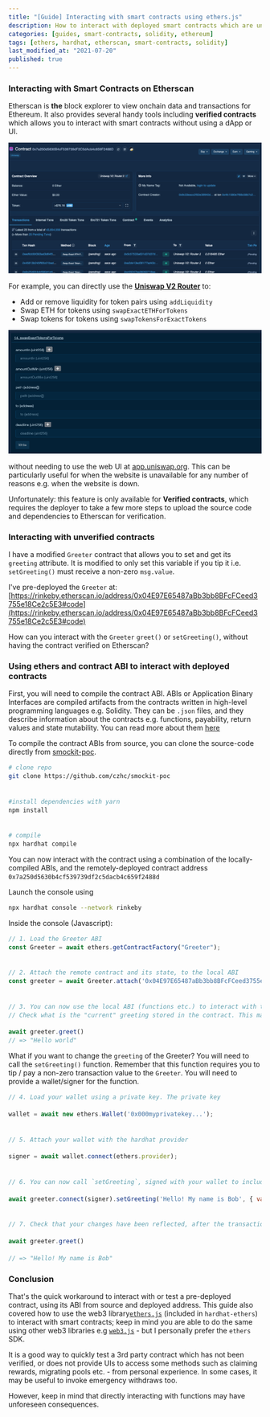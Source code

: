 ```yaml
---
title: "[Guide] Interacting with smart contracts using ethers.js"
description: How to interact with deployed smart contracts which are unverified on etherscan
categories: [guides, smart-contracts, solidity, ethereum]
tags: [ethers, hardhat, etherscan, smart-contracts, solidity]
last_modified_at: "2021-07-20"
published: true
---
```


### Interacting with Smart Contracts on Etherscan

Etherscan is **the** block explorer to view onchain data and transactions for Ethereum. It also provides several handy tools including **verified contracts** which allows you to interact with smart contracts without using a dApp or UI.

![Etherscan Contracts Tab](/assets/img/posts/2021-07-20-interacting-contracts-etherjs/etherscan-contracts.png)

For example, you can directly use the [**Uniswap V2 Router**](etherscan.com/address/0x7a250d5630b4cf539739df2c5dacb4c659f2488d#writeContract) to:

* Add or remove liquidity for token pairs using `addLiquidity`
* Swap ETH for tokens using `swapExactETHForTokens`
* Swap tokens for tokens using `swapTokensForExactTokens`

![Swap tokens for tokens](/assets/img/posts/2021-07-20-interacting-contracts-etherjs/swap-tokens.png)


without needing to use the web UI at [app.uniswap.org](https://app.uniswap.org/#/swap).
This can be particularly useful for when the website is unavailable for any number of reasons e.g. when the website is down.


Unfortunately: this feature is only available for **Verified contracts**, which requires the deployer to take a few more steps to upload the source code and dependencies to Etherscan for verification.



### Interacting with unverified contracts


I have a modified `Greeter` contract that allows you to set and get its `greeting` attribute. It is modified to only set this variable if you tip it i.e. `setGreeting()` must receive a non-zero `msg.value`.

I've pre-deployed the `Greeter` at: [https://rinkeby.etherscan.io/address/0x04E97E65487aBb3bb8BFcFCeed3755e18Ce2c5E3#code](https://rinkeby.etherscan.io/address/0x04E97E65487aBb3bb8BFcFCeed3755e18Ce2c5E3#code)


How can you interact with the `Greeter` `greet()` or `setGreeting()`, without having the contract verified on Etherscan?



### Using ethers and contract ABI to interact with deployed contracts


First, you will need to compile the contract ABI. ABIs or Application Binary Interfaces are compiled artifacts from the contracts written in high-level programming languages e.g. Solidity. They can be `.json` files, and they describe information about the contracts e.g. functions, payability, return values and state mutability. You can read more about them [here](https://www.sitepoint.com/compiling-smart-contracts-abi/?ref=czhc.dev)


To compile the contract ABIs from source, you can clone the source-code directly from [smockit-poc](https://github.com/czhc/smockit-poc).


```bash
# clone repo
git clone https://github.com/czhc/smockit-poc


#install dependencies with yarn
npm install


# compile
npx hardhat compile
```


You can now interact with the contract using a combination of the locally-compiled ABIs, and the remotely-deployed contract address `0x7a250d5630b4cf539739df2c5dacb4c659f2488d`

Launch the console using

```sh
npx hardhat console --network rinkeby
```

Inside the console (Javascript):

```js
// 1. Load the Greeter ABI
const Greeter = await ethers.getContractFactory("Greeter");


// 2. Attach the remote contract and its state, to the local ABI
const greeter = await Greeter.attach('0x04E97E65487aBb3bb8BFcFCeed3755e18Ce2c5E3') //deployed contract address


// 3. You can now use the local ABI (functions etc.) to interact with the remote greeter state
// Check what is the "current" greeting stored in the contract. This may differ based on when you're testing this

await greeter.greet()
// => "Hello world"
```


What if you want to change the `greeting` of the Greeter? You will need to call the `setGreeting()` function. Remember that this function requires you to tip / pay a non-zero transaction value to the `Greeter`. You will need to provide a wallet/signer for the function.



```js
// 4. Load your wallet using a private key. The private key

wallet = await new ethers.Wallet('0x000myprivatekey...');


// 5. Attach your wallet with the hardhat provider

signer = await wallet.connect(ethers.provider);


// 6. You can now call `setGreeting`, signed with your wallet to include a transaction fee of 100 wei or 0.0000000000000001 ETH

await greeter.connect(signer).setGreeting('Hello! My name is Bob', { value: 100 });


// 7. Check that your changes have been reflected, after the transaction has completed

await greeter.greet()

// => "Hello! My name is Bob"

```



### Conclusion

That's the quick workaround to interact with or test a pre-deployed contract, using its ABI from source and deployed address.
This guide also covered how to use the web3 library[`ethers.js`](http://ethers.io/) (included in `hardhat-ethers`) to interact with smart contracts; keep in mind you are able to do the same using other web3 libraries e.g [`web3.js`](https://web3js.readthedocs.io/) - but I personally prefer the `ethers` SDK.

It is a good way to quickly test a 3rd party contract which has not been verified, or does not provide UIs to access some methods such as claiming rewards, migrating pools etc. - from personal experience. In some cases, it may be useful to invoke emergency withdraws too.

However, keep in mind that directly interacting with functions may have unforeseen consequences.


